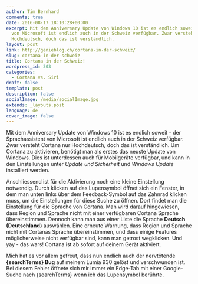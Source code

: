 ```yaml
---
author: Tim Bernhard
comments: true
date: 2016-08-17 18:10:28+00:00
excerpt: Mit dem Anniversary Update von Windows 10 ist es endlich soweit - der Sprachassistent
  von Microsoft ist endlich auch in der Schweiz verfügbar. Zwar versteht Cortana nur
  Hochdeutsch, doch das ist verständlich.
layout: post
link: http://genieblog.ch/cortana-in-der-schweiz/
slug: cortana-in-der-schweiz
title: Cortana in der Schweiz!
wordpress_id: 303
categories:
  - Cortana vs. Siri
draft: false
template: post
description: false
socialImage: /media/socialImage.jpg
extends: _layouts.post
language: de
cover_image: false
---
```


Mit dem Anniversary Update von Windows 10 ist es endlich soweit - der Sprachassistent von Microsoft ist endlich auch in der Schweiz verfügbar. Zwar versteht Cortana nur Hochdeutsch, doch das ist verständlich. Um Cortana zu aktivieren, benötigt man als erstes das neuste Update von Windows. Dies ist unterdessen auch für Mobilgeräte verfügbar, und kann in den Einstellungen unter _Update und Sicherheit_ und _Windows Update_ installiert werden. 

Anschliessend ist für die Aktivierung noch eine kleine Einstellung notwendig. Durch klicken auf das Lupensymbol öffnet sich ein Fenster, in dem man unten links über dem Feedback-Symbol auf das Zahnrad klicken muss, um die Einstellungen für diese Suche zu öffnen. Dort findet man die Einstellung für die Sprache von Cortana. Man wird darauf hingewiesen, dass Region und Sprache nicht mit einer verfügbaren Cortana Sprache übereinstimmen. Dennoch kann man aus einer Liste die Sprache **Deutsch (Deutschland)** auswählen. Eine erneute Warnung, dass Region und Sprache nicht mit Cortanas Sprache übereinstimmen, und dass einige Features möglicherweise nicht verfügbar sind, kann man getrost wegklicken. Und yay - das wars! Cortana ist ab sofort auf deinem Gerät aktiviert.

Mich hat es vor allem gefreut, dass nun endlich auch der nervtötende **{searchTerms} Bug** auf meinem Lumia 930 gelöst und verschwunden ist. Bei diesem Fehler öffnete sich mir immer ein Edge-Tab mit einer Google-Suche nach {searchTerms} wenn ich das Lupensymbol berührte.
